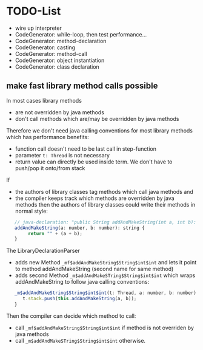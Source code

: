 # TODO-List

  * wire up interpreter
  * CodeGenerator: while-loop, then test performance...
  * CodeGenerator: method-declaration
  * CodeGenerator: casting
  * CodeGenerator: method-call
  * CodeGenerator: object instantiation
  * CodeGenerator: class declaration

  

## make fast library method calls possible
In most cases library methods 
  * are not overridden by java methods
  * don't call methods which are/may be overridden by java methods

Therefore we don't need java calling conventions for most library methods which has performance benefits:
  * function call doesn't need to be last call in step-function
  * parameter `t: Thread` is not necessary
  * return value can directly be used inside term. We don't have to push/pop it onto/from stack

If 
  * the authors of library classes tag methods which call java methods and
  * the compiler keeps track which methods are overridden by java methods
then the authors of library classes could write their methods in normal style:
```javascript
   // java-declaration: "public String addAndMakeString(int a, int b): addAndMakeString
   addAndMakeString(a: number, b: number): string {
        return "" + (a + b);
   }
```
The LibraryDeclarationParser 
  * adds new Method `_mf$addAndMakeString$String$int$int` and lets it point to method addAndMakeString (second name for same method)
  * adds second Method `_m$addAndMakeSTring$String$int$int` which wraps addAndMakeString to follow java calling conventions:

```javascript
   _m$addAndMakeString$String$int$int(t: Thread, a: number, b: number) {
      t.stack.push(this.addAndMakeString(a, b));    
   }

```

Then the compiler can decide which method to call:
  * call `_mf$addAndMakeString$String$int$int` if method is not overriden by java methods
  * call `_m$addAndMakeSTring$String$int$int` otherwise.


